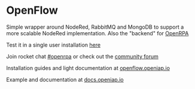 # OpenFlow
Simple wrapper around NodeRed, RabbitMQ and MongoDB to support a more scalable NodeRed implementation.
Also the "backend" for [OpenRPA](https://github.com/open-rpa/OpenRPA)

Test it in a single user installation [here](https://app.openiap.io/)

Join rocket chat [#openrpa](https://rocket.openiap.io/)
or check out the [community forum](https://nn.openiap.io/)

Installation guides and light documentation at [openflow.openiap.io](https://openflow.openiap.io/) 

Example and documentation at [docs.openiap.io](https://docs.openiap.io)
